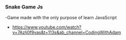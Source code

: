 ### Snake Game Js

-Game made with the  only purpose of learn JavaScript 
- https://www.youtube.com/watch?v=7Azlj0f9vas&t=113s&ab_channel=CodingWithAdam
